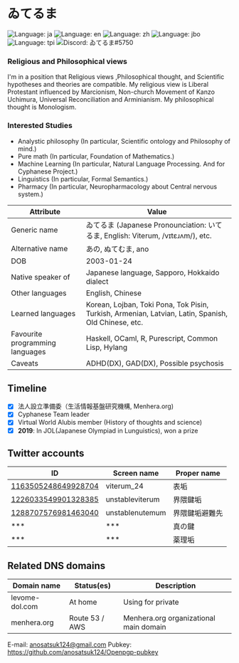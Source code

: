 # ゐてるま

![Language: ja](https://img.shields.io/badge/lang-ja-pink)
![Language: en](https://img.shields.io/badge/lang-en-purple)
![Language: zh](https://img.shields.io/badge/lang-zh-purple)
![Language: jbo](https://img.shields.io/badge/lang-jbo-purple)
![Language: tpi](https://img.shields.io/badge/lang-tpi-purple)
![Discord: ゐてるま#5750](https://img.shields.io/static/v1?label=Discord&message=ゐてるま%235750&color=ca97bf)

### Religious and Philosophical views

I'm in a position that Religious views ,Philosophical thought, and Scientific hypotheses and theories are compatible. My religious view is Liberal Protestant influenced by Marcionism, Non-church Movement of Kanzo Uchimura, Universal Reconciliation and Arminianism. My philosophical thought is Monologism. 

### Interested Studies

- Analystic philosophy (In particular, Scientific ontology and Philosophy of mind.)
- Pure math (In particular, Foundation of Mathematics.)
- Machine Learning (In particular, Natural Language Processing. And for Cyphanese Project.)
- Linguistics (In particular, Formal Semantics.)
- Pharmacy (In particular, Neuropharmacology about Central nervous system.)


Attribute | Value
----------|-------
Generic name | ゐてるま (Japanese Pronounciation: いてるま, English: Viterum, /vɪtɛɹʌm/), etc.
Alternative name | あの, ぬてむま, ano
DOB | 2003-01-24
Native speaker of | Japanese language, Sapporo, Hokkaido dialect
Other languages | English, Chinese
Learned languages | Korean, Lojban, Toki Pona, Tok Pisin, Turkish, Armenian, Latvian, Latin, Spanish, Old Chinese, etc.
Favourite programming languages | Haskell, OCaml, R, Purescript, Common Lisp, Hylang
Caveats | ADHD(DX), GAD(DX), Possible psychosis

## Timeline

- [x] 法人設立準備委（生活情報基盤研究機構, Menhera.org)
- [x] Cyphanese Team leader
- [x] Virtual World Alubis member (History of thoughts and science)
- [x] **2019**: In JOL(Japanese Olympiad in Lunguistics), won a prize

## Twitter accounts
 ID | Screen name | Proper name 
----|-------------|-------------
[1163505248649928704](https://twitter.com/viterum_24) | viterum_24 | 表垢
[1226033549901328385](https://twitter.com/unstableviterum) | unstableviterum | 界隈鍵垢
[1288707576981463040](https://twitter.com/unstablenutemum) | unstablenutemum | 界隈鍵垢避難先| 業務用アカウント——真空の，机の上．
*** | *** | 真の鍵
*** | *** | 薬理垢

## Related DNS domains
Domain name | Status(es) | Description
------------|------------|-------------
levome-dol.com | At home | Using for private
menhera.org | Route 53 / AWS | Menhera.org organizational main domain

E-mail: <anosatsuk124@gmail.com>
Pubkey: https://github.com/anosatsuk124/Openpgp-pubkey
